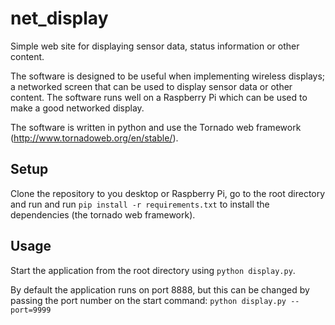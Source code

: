 # net_display
Simple web site for displaying sensor data, status information or other content.

The software is designed to be useful when implementing wireless displays; a networked screen that can be used to display sensor data or other content. The software runs well on a Raspberry Pi which can be used to make a good networked display.

The software is written in python and use the Tornado web framework (http://www.tornadoweb.org/en/stable/).

## Setup

Clone the repository to you desktop or Raspberry Pi, go to the root directory and run and run `pip install -r requirements.txt` to install the dependencies (the tornado web framework).

## Usage

Start the application from the root directory using `python display.py`.

[logo]: https://github.com/sinoia/net_display/raw/master/documentation/startup_messages.png "Startup messages"

By default the application runs on port 8888, but this can be changed by passing the port number on the start command: `python display.py --port=9999`
